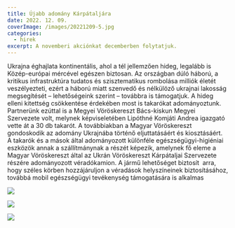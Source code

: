 ```yaml
---
title: Újabb adomány Kárpátaljára
date: 2022. 12. 09.
coverImage: /images/20221209-5.jpg
categories:
  - hirek
excerpt: A novemberi akciónkat decemberben folytatjuk.
---
```

Ukrajna éghajlata kontinentális, ahol a tél jellemzően hideg, legalább is Közép-európai mércével egészen biztosan. Az országban dúló háború, a kritikus infrastruktúra tudatos és szisztematikus rombolása milliók életét veszélyezteti, ezért a háború miatt szenvedő és nélkülöző ukrajnai lakosság megsegítését – lehetőségeink szerint – továbbra is támogatjuk. A hideg elleni kitettség csökkentése érdekében most is takarókat adományoztunk. Partnerünk ezúttal is a Megyei Vöröskereszt Bács-kiskun Megyei Szervezete volt, melynek képviseletében Lipóthné Komjáti Andrea igazgató vette át a 30 db takarót. A továbbiakban a Magyar Vöröskereszt gondoskodik az adomány Ukrajnába történő eljuttatásáért és kiosztásáért. A takarók és a mások által adományozott különféle egészségügyi-higiéniai eszközök annak a szállítmánynak a részét képezik, amelynek fő eleme a Magyar Vöröskereszt által az Ukrán Vöröskereszt Kárpátaljai Szervezete részére adományozott véradókamion. A jármű lehetőséget biztosít  arra, hogy széles körben hozzájáruljon a véradások helyszíneinek biztosításához, továbbá mobil egészségügyi tevékenység támogatására is alkalmas



![](/images/20221209-1.jpg)

![](/images/20221209-3.jpg)

![](/images/20221209-4.jpg)

